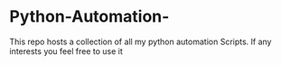 # Python-Automation-
This repo hosts a collection of all my python automation Scripts. If any interests you feel free to use it
